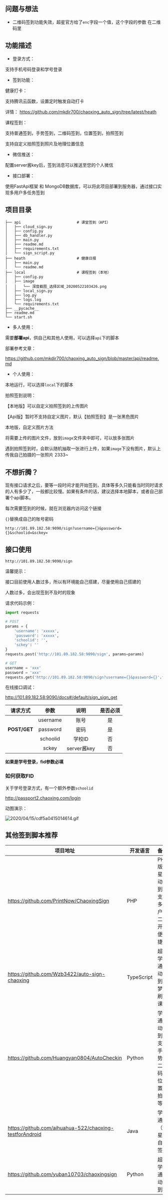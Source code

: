## 问题与想法

- 二维码签到功能失效，超星官方给了`enc`字段一个值，这个字段的参数
在二维码里


## 功能描述

- 登录方式：

支持手机号码登录和学号登录

- 签到功能：

健康打卡：

支持腾讯云函数，设置定时触发自动打卡

详情： https://github.com/mkdir700/chaoxing_auto_sign/tree/latest/heath

课程签到：

支持普通签到，手势签到，二维码签到，位置签到，拍照签到

支持自定义拍照签到照片及地理位置信息

- 微信推送：

配置server酱key后，签到消息可以推送至您的个人微信

- 接口部署：

使用FastApi框架 和 MongoDB数据库，可以将此项目部署到服务器，通过接口实现多用户多任务签到



## 项目目录

```
├── api                         # 课堂签到（API）
│   ├── cloud_sign.py
│   ├── config.py
│   ├── db_handler.py
│   ├── main.py
│   ├── readme.md
│   ├── requirements.txt
│   └── sign_script.py
├── heath                       # 健康日报
│   ├── main.py
│   └── readme.md
├── local                       # 课程签到（本地）
│   ├── config.py
│   ├── image
│   │   └── 深度截图_选择区域_20200522103426.png
│   ├── local_sign.py
│   ├── log.py
│   ├── logs.log
│   └── requirements.txt
├── __pycache__
├── readme.md
└── start.sh
```

- 多人使用：

需要**部署api**，供自己和其他人使用，可以选择`api`下的脚本

部署参考文章：

https://github.com/mkdir700/chaoxing_auto_sign/blob/master/api/readme.md

- 个人使用：

本地运行，可以选择`local`下的脚本

拍照签到说明：

【本地版】可以自定义拍照签到的上传图片

【Api版】暂时不支持自定义图片，默认【拍照签到】是一张黑色图片

本地版，自定义图片方法

将需要上传的图片文件，放到`image`文件夹中即可，可以放多张图片

遇到拍照签到时，会默认随机抽取一张进行上传，如果`image`下没有图片，默认上传我自己拍摄的一张照片 2333~


## 不想折腾？

现有接口请求之后，要等一段时间才能开始签到，具体等多久只能看当时同时请求的人有多少了，一般都比较慢。如果有条件的话，建议选择本地脚本，或者自己部署个api脚本。

每次需要签到的时候，就在浏览器内访问这个链接

`{}`替换成自己的账号密码

`http://101.89.182.58:9090/sign?username={}&password={}&schoolid=&sckey=`



## 接口使用

```
http://101.89.182.58:9090/sign
```

温馨提示：

接口目前使用人数过多，所以有环境能自己搭建，尽量使用自己搭建的

人数过多，会出现签到不及时的现象

请求代码示例：
```python
import requests

# POST
params = {
    'username': 'xxxxx',
    'password': 'xxxxx',
    'schoolid': '',
    'sckey': ''
}
requests.post('http://101.89.182.58:9090/sign', params=params)

# GET
username = 'xxx'
password = 'xxx'
requests.get('http://101.89.182.58:9090/sign?username={}&password={}'.format(username, password))
```

在线接口调试：

<http://101.89.182.58:9090/docs#/default/sign_sign_get>


| 请求方式 |   参数   |  说明  | 是否必须 |
| :------: | :------: | :----: | :------: |
|          | username |  账号  |    是    |
|   **POST/GET**   | password |  密码  |    是    |
|          | schoolid | 学校ID |    否    |
| | sckey | server酱key | 否 |


**如果是学号登录，fid参数必填**

### 如何获取FID
关于学号登录方式，有一个额外参数`schoolid`

http://passport2.chaoxing.com/login

动图演示：

![2020/04/15/cdf5a0415014614.gif](http://cdn.z2blog.com/2020/04/15/cdf5a0415014614.gif)


## 其他签到脚本推荐


| 项目地址                                                | 开发语言   | 备注                                           |
| ------------------------------------------------------- | ---------- | ---------------------------------------------- |
| https://github.com/PrintNow/ChaoxingSign                | PHP        | PHP版超星自动签到，支持多用户，二次开发便捷！|
| https://github.com/Wzb3422/auto-sign-chaoxing           | TypeScript | 超星学习通自动签到，梦中刷网课       |
| https://github.com/Huangyan0804/AutoCheckin             | Python     | 学习通自动签到，支持手势，二维码，位置，拍照等 |
| https://github.com/aihuahua-522/chaoxing-testforAndroid | Java       | 学习通（超星）自动签到               |
| https://github.com/yuban10703/chaoxingsign              | Python     | 超星学习通自动签到                   |

